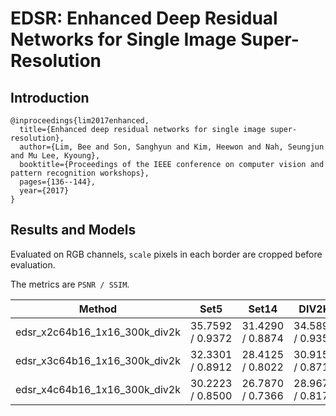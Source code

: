 # EDSR: Enhanced Deep Residual Networks for Single Image Super-Resolution

## Introduction

```
@inproceedings{lim2017enhanced,
  title={Enhanced deep residual networks for single image super-resolution},
  author={Lim, Bee and Son, Sanghyun and Kim, Heewon and Nah, Seungjun and Mu Lee, Kyoung},
  booktitle={Proceedings of the IEEE conference on computer vision and pattern recognition workshops},
  pages={136--144},
  year={2017}
}
```

## Results and Models

Evaluated on RGB channels, `scale` pixels in each border are cropped before evaluation.

The metrics are `PSNR / SSIM`.

|   Method   |  Set5  | Set14 | DIV2K | Download |
|:----------:|:----:|:-----:|:----:|:--------:|
| edsr_x2c64b16_1x16_300k_div2k | 35.7592 / 0.9372 | 31.4290 / 0.8874 | 34.5896 / 0.9352 | [model](https://open-mmlab.s3.ap-northeast-2.amazonaws.com/mmediting/v0.1/restorers/edsr/edsr_x2c64b16_1x16_300k_div2k_20200604-19fe95ea.pth) \| [log](https://open-mmlab.s3.ap-northeast-2.amazonaws.com/mmediting/v0.1/restorers/edsr/edsr_x2c64b16_1x16_300k_div2k_20200604_221933.log.json) |
| edsr_x3c64b16_1x16_300k_div2k | 32.3301 / 0.8912 | 28.4125 / 0.8022 | 30.9154 / 0.8711 | [model](https://open-mmlab.s3.ap-northeast-2.amazonaws.com/mmediting/v0.1/restorers/edsr/edsr_x3c64b16_1x16_300k_div2k_20200608-36d896f4.pth) \| [log](https://open-mmlab.s3.ap-northeast-2.amazonaws.com/mmediting/v0.1/restorers/edsr/edsr_x3c64b16_1x16_300k_div2k_20200608_114850.log.json) |
| edsr_x4c64b16_1x16_300k_div2k | 30.2223 / 0.8500 | 26.7870 / 0.7366 | 28.9675 / 0.8172 | [model](https://open-mmlab.s3.ap-northeast-2.amazonaws.com/mmediting/v0.1/restorers/edsr/edsr_x4c64b16_1x16_300k_div2k_20200608-3c2af8a3.pth) \| [log](https://open-mmlab.s3.ap-northeast-2.amazonaws.com/mmediting/v0.1/restorers/edsr/edsr_x4c64b16_1x16_300k_div2k_20200608_115148.log.json) |
